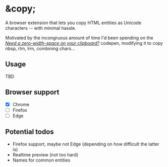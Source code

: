 # \&copy;
A browser extension that lets you copy HTML entities as Unicode characters&nbsp;-- with minimal hassle.

Motivated by the incongruous amount of time I'd been spending on the *[Need a zero-width-space on your clipboard?](https://codepen.io/chriscoyier/pen/iLKwm)* codepen, modifying it to copy nbsp, rlm, lrm, combining chars...

## Usage
TBD

## Browser support
- [x] Chrome
- [ ] Firefox
- [ ] Edge

## Potential todos
- Firefox support, maybe not Edge (depending on how difficult the latter is)
- Realtime preview (not too hard)
- Names for common entities
